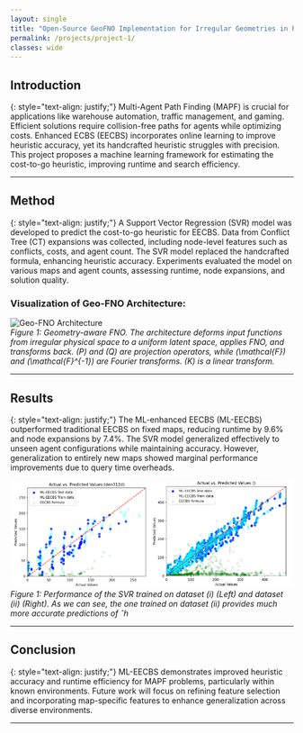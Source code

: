 ```yaml
---
layout: single
title: "Open-Source GeoFNO Implementation for Irregular Geometries in PDE Solvers"
permalink: /projects/project-1/
classes: wide
---
```


## Introduction

{: style="text-align: justify;"}
Multi-Agent Path Finding (MAPF) is crucial for applications like warehouse automation, traffic management, and gaming. Efficient solutions require collision-free paths for agents while optimizing costs. Enhanced ECBS (EECBS) incorporates online learning to improve heuristic accuracy, yet its handcrafted heuristic struggles with precision. This project proposes a machine learning framework for estimating the cost-to-go heuristic, improving runtime and search efficiency.

---

## Method

{: style="text-align: justify;"}
A Support Vector Regression (SVR) model was developed to predict the cost-to-go heuristic for EECBS. Data from Conflict Tree (CT) expansions was collected, including node-level features such as conflicts, costs, and agent count. The SVR model replaced the handcrafted formula, enhancing heuristic accuracy. Experiments evaluated the model on various maps and agent counts, assessing runtime, node expansions, and solution quality.

### Visualization of Geo-FNO Architecture:

![Geo-FNO Architecture](/images/geofno.png)  
*Figure 1: Geometry-aware FNO. The architecture deforms input functions from irregular physical space to a uniform latent space, applies FNO, and transforms back. \(P\) and \(Q\) are projection operators, while \(\mathcal{F}\) and \(\mathcal{F}^{-1}\) are Fourier transforms. \(K\) is a linear transform.*

---

## Results

{: style="text-align: justify;"}
The ML-enhanced EECBS (ML-EECBS) outperformed traditional EECBS on fixed maps, reducing runtime by 9.6% and node expansions by 7.4%. The SVR model generalized effectively to unseen agent configurations while maintaining accuracy. However, generalization to entirely new maps showed marginal performance improvements due to query time overheads.

![Results](/images/ml-eecbs-merged.png)  
*Figure 1: Performance of the SVR trained on dataset (i) (Left) and dataset (ii) (Right). As we can see, the one trained on dataset (ii) provides much more accurate predictions of ˆh*

---

## Conclusion

{: style="text-align: justify;"}
ML-EECBS demonstrates improved heuristic accuracy and runtime efficiency for MAPF problems, particularly within known environments. Future work will focus on refining feature selection and incorporating map-specific features to enhance generalization across diverse environments.

---
